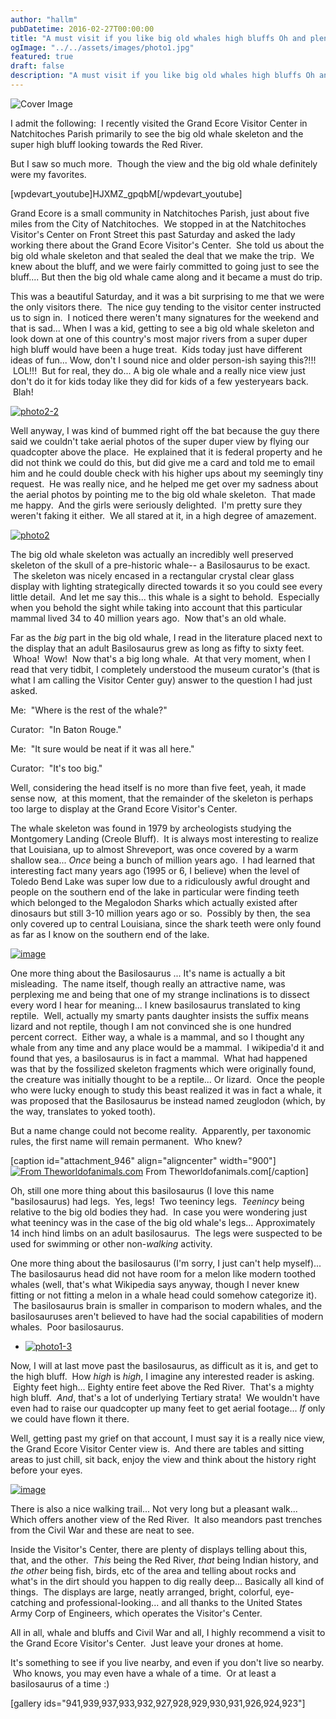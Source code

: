 ```yaml
---
author: "hallm"
pubDatetime: 2016-02-27T00:00:00
title: "A must visit if you like big old whales high bluffs Oh and plenty of varied history too"
ogImage: "../../assets/images/photo1.jpg"
featured: true
draft: false
description: "A must visit if you like big old whales high bluffs Oh and plenty of varied history too"
---
```


![Cover Image](@assets/images/photo1.jpg)

I admit the following:  I recently visited the Grand Ecore Visitor Center in Natchitoches Parish primarily to see the big old whale skeleton and the super high bluff looking towards the Red River.

But I saw so much more.  Though the view and the big old whale definitely were my favorites.

\[wpdevart\_youtube\]HJXMZ\_gpqbM\[/wpdevart\_youtube\]

<!--more-->

Grand Ecore is a small community in Natchitoches Parish, just about five miles from the City of Natchitoches.  We stopped in at the Natchitoches Visitor's Center on Front Street this past Saturday and asked the lady working there about the Grand Ecore Visitor's Center.  She told us about the big old whale skeleton and that sealed the deal that we make the trip.  We knew about the bluff, and we were fairly committed to going just to see the bluff.... But then the big old whale came along and it became a must do trip.

This was a beautiful Saturday, and it was a bit surprising to me that we were the only visitors there.  The nice guy tending to the visitor center instructed us to sign in.  I noticed there weren't many signatures for the weekend and that is sad... When I was a kid, getting to see a big old whale skeleton and look down at one of this country's most major rivers from a super duper high bluff would have been a huge treat.  Kids today just have different ideas of fun... Wow, don't I sound nice and older person-ish saying this?!!!  LOL!!!  But for real, they do... A big ole whale and a really nice view just don't do it for kids today like they did for kids of a few yesteryears back.  Blah!

[![photo2-2](images/photo2-2-1024x683.jpg)](https://allthingssabine.com/wp-content/uploads/2016/02/photo2-2.jpg)

Well anyway, I was kind of bummed right off the bat because the guy there said we couldn't take aerial photos of the super duper view by flying our quadcopter above the place.  He explained that it is federal property and he did not think we could do this, but did give me a card and told me to email him and he could double check with his higher ups about my seemingly tiny request.  He was really nice, and he helped me get over my sadness about the aerial photos by pointing me to the big old whale skeleton.  That made me happy.  And the girls were seriously delighted.  I'm pretty sure they weren't faking it either.  We all stared at it, in a high degree of amazement.

[![photo2](images/photo2-1024x683.jpg)](https://allthingssabine.com/wp-content/uploads/2016/02/photo2.jpg)

The big old whale skeleton was actually an incredibly well preserved skeleton of the skull of a pre-historic whale-- a Basilosaurus to be exact.  The skeleton was nicely encased in a rectangular crystal clear glass display with lighting strategically directed towards it so you could see every little detail.  And let me say this... this whale is a sight to behold.  Especially when you behold the sight while taking into account that this particular mammal lived 34 to 40 million years ago.  Now that's an old whale.

Far as the _big_ part in the big old whale, I read in the literature placed next to the display that an adult Basilosaurus grew as long as fifty to sixty feet.  Whoa!  Wow!  Now that's a big long whale.  At that very moment, when I read that very tidbit, I completely understood the museum curator's (that is what I am calling the Visitor Center guy) answer to the question I had just asked.

Me:  "Where is the rest of the whale?"

Curator:  "In Baton Rouge."

Me:  "It sure would be neat if it was all here."

Curator:  "It's too big."

Well, considering the head itself is no more than five feet, yeah, it made sense now,  at this moment, that the remainder of the skeleton is perhaps too large to display at the Grand Ecore Visitor's Center.

The whale skeleton was found in 1979 by archeologists studying the Montgomery Landing (Creole Bluff).  It is always most interesting to realize that Louisiana, up to almost Shreveport, was once covered by a warm shallow sea... _Once_ being a bunch of million years ago.  I had learned that interesting fact many years ago (1995 or 6, I believe) when the level of Toledo Bend Lake was super low due to a ridiculously awful drought and people on the southern end of the lake in particular were finding teeth which belonged to the Megalodon Sharks which actually existed after dinosaurs but still 3-10 million years ago or so.  Possibly by then, the sea only covered up to central Louisiana, since the shark teeth were only found as far as I know on the southern end of the lake.

[![image](images/image-189.jpeg)](https://allthingssabine.com/wp-content/uploads/2016/02/image-189.jpeg)

One more thing about the Basilosaurus ... It's name is actually a bit misleading.  The name itself, though really an attractive name, was perplexing me and being that one of my strange inclinations is to dissect every word I hear for meaning... I knew basilosaurus translated to king reptile.  Well, actually my smarty pants daughter insists the suffix means lizard and not reptile, though I am not convinced she is one hundred percent correct.  Either way, a whale is a mammal, and so I thought any whale from any time and any place would be a mammal.  I wikipedia'd it and found that yes, a basilosaurus is in fact a mammal.  What had happened was that by the fossilized skeleton fragments which were originally found, the creature was initially thought to be a reptile... Or lizard.  Once the people who were lucky enough to study this beast realized it was in fact a whale, it was proposed that the Basilosaurus be instead named zeuglodon (which, by the way, translates to yoked tooth).

But a name change could not become reality.  Apparently, per taxonomic rules, the first name will remain permanent.  Who knew?

\[caption id="attachment\_946" align="aligncenter" width="900"\][![From Theworldofanimals.com](images/image-178.jpeg)](https://allthingssabine.com/wp-content/uploads/2016/02/image-178.jpeg) From Theworldofanimals.com\[/caption\]

Oh, still one more thing about this basilosaurus (I love this name "basilosaurus) had legs.  Yes, legs!  Two teenincy legs.  _Teenincy_ being relative to the big old bodies they had.  In case you were wondering just what teenincy was in the case of the big old whale's legs... Approximately 14 inch hind limbs on an adult basilosaurus.  The legs were suspected to be used for swimming or other non-_walking_ activity.

One more thing about the basilosaurus (I'm sorry, I just can't help myself)... The basilosaurus head did not have room for a melon like modern toothed whales (well, that's what Wikipedia says anyway, though I never knew fitting or not fitting a melon in a whale head could somehow categorize it).  The basilosaurus brain is smaller in comparison to modern whales, and the basilosauruses aren't believed to have had the social capabilities of modern whales.  Poor basilosaurus.

- [![photo1-3](images/photo1-3-1024x683.jpg)](https://allthingssabine.com/wp-content/uploads/2016/02/photo1-3.jpg)

Now, I will at last move past the basilosaurus, as difficult as it is, and get to the high bluff.  How _high_ is _high_, I imagine any interested reader is asking.  Eighty feet high... Eighty entire feet above the Red River.  That's a mighty high bluff.  _And_, that's a lot of underlying Tertiary strata!  We wouldn't have even had to raise our quadcopter up many feet to get aerial footage... _If_ only we could have flown it there.

Well, getting past my grief on that account, I must say it is a really nice view, the Grand Ecore Visitor Center view is.  And there are tables and sitting areas to just chill, sit back, enjoy the view and think about the history right before your eyes.

[![image](images/image-197-683x1024.jpeg)](https://allthingssabine.com/wp-content/uploads/2016/02/image-197.jpeg)

There is also a nice walking trail... Not very long but a pleasant walk... Which offers another view of the Red River.  It also meandors past trenches from the Civil War and these are neat to see.

Inside the Visitor's Center, there are plenty of displays telling about this, that, and the other.  _This_ being the Red River, _that_ being Indian history, and _the_ _other_ being fish, birds, etc of the area and telling about rocks and what's in the dirt should you happen to dig really deep... Basically all kind of things.  The displays are large, neatly arranged, bright, colorful, eye-catching and professional-looking... and all thanks to the United States Army Corp of Engineers, which operates the Visitor's Center.

All in all, whale and bluffs and Civil War and all, I highly recommend a visit to the Grand Ecore Visitor's Center.  Just leave your drones at home.

It's something to see if you live nearby, and even if you don't live so nearby.  Who knows, you may even have a whale of a time.  Or at least a basilosaurus of a time :)

\[gallery ids="941,939,937,933,932,927,928,929,930,931,926,924,923"\]